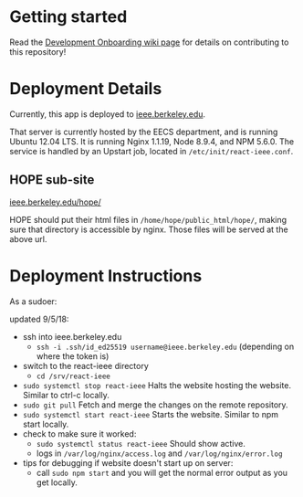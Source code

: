 # Getting started

Read the [Development Onboarding wiki page](https://github.com/IEEEBerkeley/react-ieee/wiki/Development-Onboarding) for details on contributing to this repository!

# Deployment Details

Currently, this app is deployed to
[ieee.berkeley.edu](https://ieee.berkeley.edu).

That server is currently hosted by the EECS department, and is running Ubuntu
12.04 LTS. It is running Nginx 1.1.19, Node 8.9.4, and NPM 5.6.0. The service
is handled by an Upstart job, located in `/etc/init/react-ieee.conf`.

## HOPE sub-site

[ieee.berkeley.edu/hope/](ieee.berkeley.edu/hope/)

HOPE should put their html files in `/home/hope/public_html/hope/`, making sure
that directory is accessible by nginx. Those files will be served at the above
url.

# Deployment Instructions

As a sudoer:

updated 9/5/18:
- ssh into ieee.berkeley.edu
    - `ssh -i .ssh/id_ed25519 username@ieee.berkeley.edu` (depending on where the token is)
- switch to the react-ieee directory
    - `cd /srv/react-ieee `
- `sudo systemctl stop react-ieee` Halts the website hosting the website. Similar to ctrl-c locally.
- `sudo git pull` Fetch and merge the changes on the remote repository.
- `sudo systemctl start react-ieee` Starts the website. Similar to npm start locally.
- check to make sure it worked:
    -  `sudo systemctl status react-ieee` Should show active.
    -  logs in `/var/log/nginx/access.log` and `/var/log/nginx/error.log`
- tips for debugging if website doesn't start up on server: 
    - call `sudo npm start` and you will get the normal error output as you get locally.
